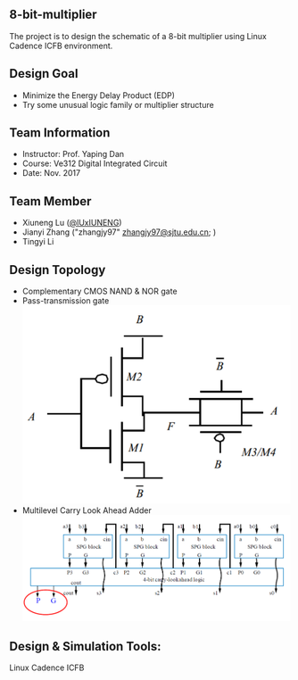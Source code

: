 ## 8-bit-multiplier
 The project is to design the schematic of a 8-bit multiplier using Linux Cadence ICFB environment.

## Design Goal
- Minimize the Energy Delay Product (EDP)
- Try some unusual logic family or multiplier structure

## Team Information
- Instructor: Prof. Yaping Dan
- Course: Ve312 Digital Integrated Circuit
- Date: Nov. 2017

## Team Member
- Xiuneng Lu ([@lUxIUNENG](https://github.com/LuXiuneng))
- Jianyi Zhang ("zhangjy97" <zhangjy97@sjtu.edu.cn>; )
- Tingyi Li

## Design Topology
- Complementary CMOS NAND & NOR gate
- Pass-transmission gate
![](transmission_gate.png)
- Multilevel Carry Look Ahead Adder
![](spg.png)
## Design & Simulation Tools:
Linux Cadence ICFB
